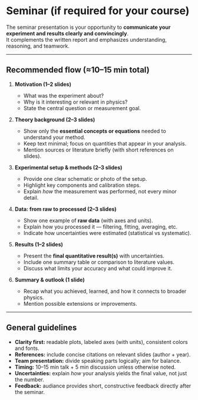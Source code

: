 # Seminar (if required for your course)

The seminar presentation is your opportunity to **communicate your experiment and results clearly and convincingly**.  
It complements the written report and emphasizes understanding, reasoning, and teamwork.

---

## Recommended flow (≈10–15 min total)

1. **Motivation (1–2 slides)**  
   - What was the experiment about?  
   - Why is it interesting or relevant in physics?  
   - State the central question or measurement goal.

2. **Theory background (2–3 slides)**  
   - Show only the **essential concepts or equations** needed to understand your method.  
   - Keep text minimal; focus on quantities that appear in your analysis.  
   - Mention sources or literature briefly (with short references on slides).

3. **Experimental setup & methods (2–3 slides)**  
   - Provide one clear schematic or photo of the setup.  
   - Highlight key components and calibration steps.  
   - Explain *how* the measurement was performed, not every minor detail.

4. **Data: from raw to processed (2–3 slides)**  
   - Show one example of **raw data** (with axes and units).  
   - Explain how you processed it — filtering, fitting, averaging, etc.  
   - Indicate how uncertainties were estimated (statistical vs systematic).

5. **Results (1–2 slides)**  
   - Present the **final quantitative result(s)** with uncertainties.  
   - Include one summary table or comparison to literature values.  
   - Discuss what limits your accuracy and what could improve it.

6. **Summary & outlook (1 slide)**  
   - Recap what you achieved, learned, and how it connects to broader physics.  
   - Mention possible extensions or improvements.

---

## General guidelines

- **Clarity first:** readable plots, labeled axes (with units), consistent colors and fonts.  
- **References:** include concise citations on relevant slides (author + year).  
- **Team presentation:** divide speaking parts logically; aim for balance.  
- **Timing:** 10–15 min talk + 5 min discussion unless otherwise noted.  
- **Uncertainties:** explain *how* your analysis yields the final value, not just the number.  
- **Feedback:** audiance provides short, constructive feedback directly after the seminar.
